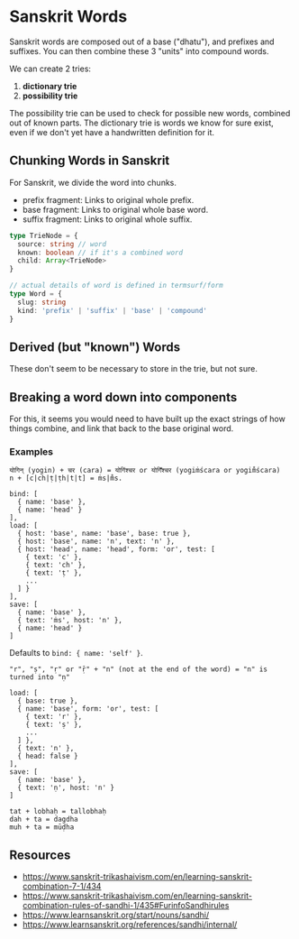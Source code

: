 # Sanskrit Words

Sanskrit words are composed out of a base ("dhatu"), and prefixes and
suffixes. You can then combine these 3 "units" into compound words.

We can create 2 tries:

1. **dictionary trie**
2. **possibility trie**

The possibility trie can be used to check for possible new words,
combined out of known parts. The dictionary trie is words we know for
sure exist, even if we don't yet have a handwritten definition for it.

## Chunking Words in Sanskrit

For Sanskrit, we divide the word into chunks.

- prefix fragment: Links to original whole prefix.
- base fragment: Links to original whole base word.
- suffix fragment: Links to original whole suffix.

```ts
type TrieNode = {
  source: string // word
  known: boolean // if it's a combined word
  child: Array<TrieNode>
}

// actual details of word is defined in termsurf/form
type Word = {
  slug: string
  kind: 'prefix' | 'suffix' | 'base' | 'compound'
}
```

## Derived (but "known") Words

These don't seem to be necessary to store in the trie, but not sure.

## Breaking a word down into components

For this, it seems you would need to have built up the exact strings of
how things combine, and link that back to the base original word.

### Examples

```
योगिन् (yogin) + चर (cara) = योगिंश्चर or योगिँश्चर (yogiṁścara or yogim̐ścara)
n + [c|ch|ṭ|ṭh|t|t] = ṁs|m̐s.

bind: [
  { name: 'base' },
  { name: 'head' }
],
load: [
  { host: 'base', name: 'base', base: true },
  { host: 'base', name: 'n', text: 'n' },
  { host: 'head', name: 'head', form: 'or', test: [
    { text: 'c' },
    { text: 'ch' },
    { text: 'ṭ' },
    ...
  ] }
],
save: [
  { name: 'base' },
  { text: 'ṁs', host: 'n' },
  { name: 'head' }
]
```

Defaults to `bind: { name: 'self' }`.

```
"r", "ṣ", "ṛ" or "ṝ" + "n" (not at the end of the word) = "n" is turned into "ṇ"

load: [
  { base: true },
  { name: 'base', form: 'or', test: [
    { text: 'r' },
    { text: 'ṣ' },
    ...
  ] },
  { text: 'n' },
  { head: false }
],
save: [
  { name: 'base' },
  { text: 'ṇ', host: 'n' }
]
```

```
tat + lobhaḥ = tallobhaḥ
dah + ta = dagdha
muh + ta = mūḍha
```

## Resources

- https://www.sanskrit-trikashaivism.com/en/learning-sanskrit-combination-7-1/434
- https://www.sanskrit-trikashaivism.com/en/learning-sanskrit-combination-rules-of-sandhi-1/435#FurinfoSandhirules
- https://www.learnsanskrit.org/start/nouns/sandhi/
- https://www.learnsanskrit.org/references/sandhi/internal/
